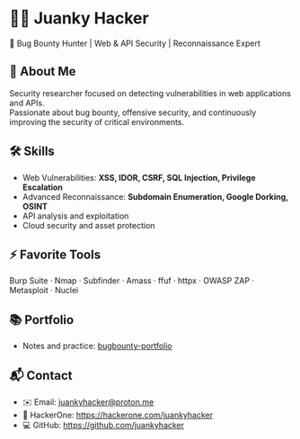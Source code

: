 # 👨‍💻 Juanky Hacker
🔎 Bug Bounty Hunter | Web & API Security | Reconnaissance Expert

## 🚀 About Me
Security researcher focused on detecting vulnerabilities in web applications and APIs.  
Passionate about bug bounty, offensive security, and continuously improving the security of critical environments.

## 🛠️ Skills
- Web Vulnerabilities: **XSS, IDOR, CSRF, SQL Injection, Privilege Escalation**
- Advanced Reconnaissance: **Subdomain Enumeration, Google Dorking, OSINT**
- API analysis and exploitation
- Cloud security and asset protection

## ⚡ Favorite Tools
Burp Suite · Nmap · Subfinder · Amass · ffuf · httpx · OWASP ZAP · Metasploit · Nuclei

## 📚 Portfolio
- Notes and practice: [bugbounty-portfolio](https://github.com/juankyhacker/bugbounty-portfolio)

## 📬 Contact
- ✉️ Email: juankyhacker@proton.me  
- 🔗 HackerOne: https://hackerone.com/juankyhacker
- 💻 GitHub: https://github.com/juankyhacker
